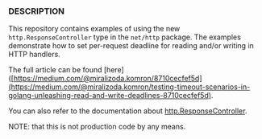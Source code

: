 ### DESCRIPTION

This repository contains examples of using the new `http.ResponseController` type in the `net/http` package. The
examples demonstrate how to set per-request deadline for reading and/or writing in HTTP handlers.

The full article can be found [here]([https://medium.com/@miralizoda.komron/8710cecfef5d](https://medium.com/@miralizoda.komron/testing-timeout-scenarios-in-golang-unleashing-read-and-write-deadlines-8710cecfef5d).

You can also refer to the documentation
about [http.ResponseController](https://pkg.go.dev/net/http#ResponseController).

NOTE: that this is not production code by any means.
